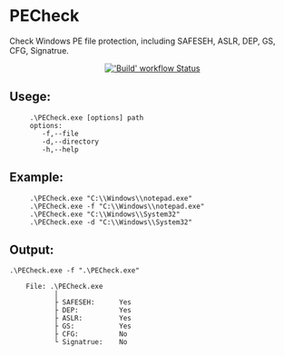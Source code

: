 # PECheck
Check Windows PE file protection, including SAFESEH, ASLR, DEP, GS, CFG, Signatrue.
<p align="center">
  <a title="'Build' workflow Status" href="https://github.com/CynricXu/PECheck/actions?query=workflow/MSBuild"><img alt="'Build' workflow Status" src="https://img.shields.io/github/workflow/status/CynricXu/PECheck/MSBuild?longCache=true&style=for-the-badge&label=Build&logoColor=fff&logo=GitHub%20Actions"></a>
</p>

## Usege:
         .\PECheck.exe [options] path
         options:
            -f,--file
            -d,--directory
            -h,--help

## Example:
         .\PECheck.exe "C:\\Windows\\notepad.exe"
         .\PECheck.exe -f "C:\\Windows\\notepad.exe"
         .\PECheck.exe "C:\\Windows\\System32"
         .\PECheck.exe -d "C:\\Windows\\System32"

## Output:
```
.\PECheck.exe -f ".\PECheck.exe"

    File: .\PECheck.exe
           │
           ├ SAFESEH:      Yes
           ├ DEP:          Yes
           ├ ASLR:         Yes
           ├ GS:           Yes
           ├ CFG:          No
           └ Signatrue:    No

```
